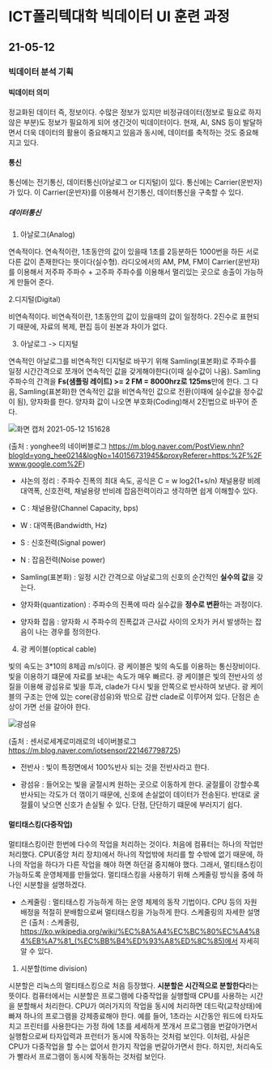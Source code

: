 # ICT폴리텍대학 빅데이터 UI 훈련 과정

## 21-05-12

### 빅데이터 분석 기획

#### 빅데이터 의미

정교화된 데이터 즉, 정보이다. 수많은 정보가 있지만 비정규데이터(정보로 필요로 하지 않은 부분)도 정보가 필요하게 되어 생긴것이 빅데이터이다. 현재, AI, SNS 등이 발달하면서 더욱 데이터의 활용이 중요해지고 있음과 동시에, 데이터를 축적하는 것도 중요해지고 있다.

#### 통신

통신에는 전기통신, 데이터통신(아날로그 or 디지털)이 있다.  통신에는 Carrier(운반자)가 있다. 이 Carrier(운반자)를 이용해서 전기통신, 데이터통신을 구축할 수 있다.

##### 데이터통신

1. 아날로그(Analog)

연속적이다. 연속적이란, 1초동안의 값이 있을때 1초를 2등분하든 1000번을 하든 서로 다른 값이 존재한다는 뜻이다(실수형). 라디오에서의 AM, PM, FM이 Carrier(운반자)를 이용해서 저주파 주파수 + 고주파 주파수를 이용해서 멀리있는 곳으로 송출이 가능하게 만들어 준다. 

2.디지털(Digital)

비연속적이다. 비연속적이란, 1초동안의 값이 있을때의 값이 일정하다. 2진수로 표현되기 때문에, 자료의 복제, 편집 등이 원본과 차이가 없다.

3. 아날로그 -> 디지털

연속적인 아날로그를 비연속적인 디지털로 바꾸기 위해 Samling(표본화)로 주파수를 일정 시간간격으로 쪼개어 연속적인 값을 갖게해야한다(이때 실수값이 나옴). Samling 주파수의 간격을 **Fs(샘플링 레이트) >= 2 FM =  8000hrz로 125ms**만에 한다. 그 다음, Samling(표본화)한 연속적인 값을 비연속적인 값으로 전환(이때에 실수값을 정수값이 됨), 양자화를 한다. 양자화 값이 나오면 부호화(Coding)해서 2진법으로 바꾸어 준다.

![화면 캡처 2021-05-12 151628](https://user-images.githubusercontent.com/76871728/117928571-b74fd380-b336-11eb-8205-27c78f6205c1.png)

(출처 : yonghee의 네이버블로그 https://m.blog.naver.com/PostView.nhn?blogId=yong_hee0214&logNo=140156731945&proxyReferer=https:%2F%2Fwww.google.com%2F)

+ 샤논의 정리 : 주파수 진폭의 최대 속도, 공식은 C = w log2(1+s/n) 채널용량 비례 대역폭, 신호전력, 채널용량 반비례 잡음전력이라고 생각하면 쉽게 이해할수 있다.
 + C : 채널용량(Channel Capacity, bps)
 + W : 대역폭(Bandwidth, Hz)
 + S : 신호전력(Signal power)
 + N : 잡음전력(Noise power)

+ Samling(표본화) : 일정 시간 간격으로 아날로그의 신호의 순간적인 **실수의 값**을 갖는다.

+ 양자화(quantization) : 주파수의 진폭에 따라 실수값을 **정수로 변환**하는 과정이다.

+ 양자화 잡음 : 양자화 시 주파수의 진폭값과 근사값 사이의 오차가 커서 발생하는 잡음이 나는 경우를 정의한다.

4. 광 케이블(optical cable)

빛의 속도는 3*10의 8제곱 m/s이다. 광 케이블은 빛의 속도를 이용하는 통신장비이다. 빛을 이용하기 떄문에 자료를 보내는 속도가 매우 빠르다. 광 케이블은 빛의 전반사의 성질을 이용해 광섬유로 빛을 투과, clade가 다시 빛을 안쪽으로 반사하여 보낸다. 광 케이블의 구조는 안에 있는 core(광섬유)와 밖으로 감싼 clade로 이루어져 있다.  단점은 손상이 가면 선을 갈아야 한다.

![광섬유](https://user-images.githubusercontent.com/76871728/117944669-78c31480-b348-11eb-81e0-333049b75b72.jpg)


(출처 : 센서로세계로미래로의 네이버블로그 https://m.blog.naver.com/iotsensor/221467798725)

+ 전반사 : 빛이 특정면에서 100%반사 되는 것을 전반사라고 한다.

+ 광섬유 : 들어오는 빛을 굴절시켜 원하는 곳으로 이동하게 한다. 굴절률이 강할수록 반사되는 각도가 더 꺾이기 때문에, 신호에 손실없이 데이터가 전송된다. 반대로 굴절률이 낮으면 신호가 손실될 수 있다. 단점, 단단하기 떄문에 부러지기 쉽다.


#### 멀티태스킹(다중작업) 

멀티태스킹이란 한번에 다수의 작업을 처리하는 것이다. 처음에 컴퓨터는 하나의 작업만 처리했다.  CPU(중앙 처리 장치)에서 하나의 작업밖에 처리를 할  수밖에 없기 때문에, 하나의 작업을 하다가 다른 작업을 해야 하면 하던걸 중지해야 했다. 그래서, 멀티태스킹이 가능하도록 운영체제를 만들었다. 멀티태스킹을 사용하기 위해 스케줄링 방식을 중에 하나인 시분할을 설명하겠다.

+ 스케줄링 : 멀티태스킹 가능하게 하는 운영 체제의 동작 기법이다. CPU 등의 자원 배정을 적절히 분배함으로써 멀티태스킹을 가능하게 한다. 스케줄링의 자세한 설명은  (출처 : 스케줄링, https://ko.wikipedia.org/wiki/%EC%8A%A4%EC%BC%80%EC%A4%84%EB%A7%81_(%EC%BB%B4%ED%93%A8%ED%8C%85)에서 자세히 알 수 있다.

1. 시분할(time division)

시분할은 리눅스의 멀티태스킹으로 처음 등장했다. **시분할은 시간적으로 분할한다**라는 뜻이다. 컴퓨터에서는 시분할은 프로그램에 다중작업을 실행할때 CPU를 사용하는 시간을 분할해서 처리한다. CPU가 여러가지의 작업을 동시에 처리하면 데드락(교착상태)에 빠져 하나의 프로그램을 강제종료해야 한다. 예를 들어, 1초라는 시간동안 워드에 타자도 치고 프린터를 사용한다는 가정 하에 1초를 세세하게 쪼개서 프로그램을 번갈아가면서 실행함으로써 타자입력과 프런터가 동시에 작동하는 것처럼 보인다. 이처럼, 사실은 CPU가 다중작업을 할 수는 없어서 한가지 작업을 번갈아가면서 한다. 하지만, 처리속도가 빨라서 프로그램이 동시에 작동하는 것처럼 보인다.
